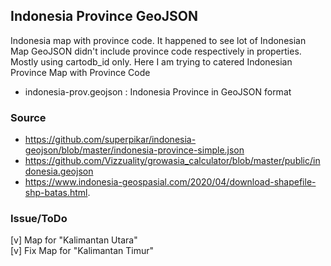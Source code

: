 ## Indonesia Province GeoJSON
Indonesia map with province code. It happened to see lot of Indonesian Map GeoJSON didn't include province code respectively in properties. Mostly using cartodb_id only. Here I am trying to catered Indonesian Province Map with Province Code

- indonesia-prov.geojson : Indonesia Province in GeoJSON format

### Source 
- https://github.com/superpikar/indonesia-geojson/blob/master/indonesia-province-simple.json
- https://github.com/Vizzuality/growasia_calculator/blob/master/public/indonesia.geojson
- https://www.indonesia-geospasial.com/2020/04/download-shapefile-shp-batas.html.

### Issue/ToDo
[v] Map for "Kalimantan Utara"  
[v] Fix Map for "Kalimantan Timur"
